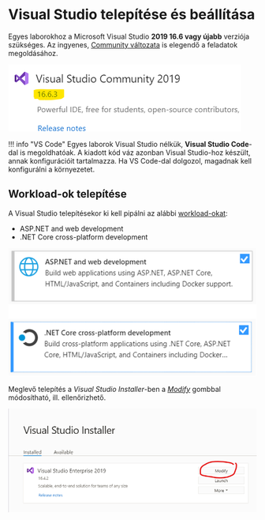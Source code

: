 # Visual Studio telepítése és beállítása

Egyes laborokhoz a Microsoft Visual Studio **2019 16.6 vagy újabb** verziója szükséges. Az ingyenes, [Community változata](https://visualstudio.microsoft.com/vs/community/) is elegendő a feladatok megoldásához.

![Visual Studio verzió](images/visual-studio/vs-verzio.png)

!!! info "VS Code"
    Egyes laborok Visual Studio nélkük, **Visual Studio Code**-dal is megoldhatóak. A kiadott kód váz azonban Visual Studio-hoz készült, annak konfigurációit tartalmazza. Ha VS Code-dal dolgozol, magadnak kell konfigurálni a környezetet.

## Workload-ok telepítése

A Visual Studio telepítésekor ki kell pipálni az alábbi [workload-okat](https://docs.microsoft.com/en-us/visualstudio/install/install-visual-studio?view=vs-2019#step-4---choose-workloads):

- ASP.NET and web development
- .NET Core cross-platform development

![Visual Studio workloadok](images/visual-studio/vs-workload.png)

Meglevő telepítés a _Visual Studio Installer_-ben a [_Modify_](https://docs.microsoft.com/en-us/visualstudio/install/modify-visual-studio?view=vs-2019) gombbal módosítható, ill. ellenőrizhető.

![Visual Studio komponensek telepítése](images/visual-studio/vs-installer-modify.png)
